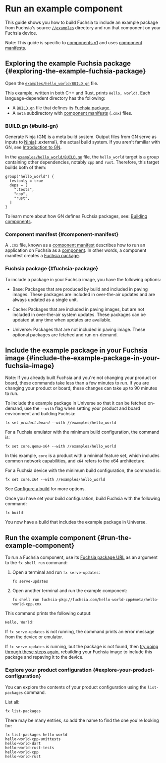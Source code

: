 # Run an example component

This guide shows you how to build Fuchsia to include an example package
from Fuchsia's source [`//examples`](/examples/)
directory and run that component on your Fuchsia device.

Note: This guide is specific to
[components v1](/docs/glossary/README.md#components-v1) and uses
[component manifests](/docs/concepts/components/v1/component_manifests.md).

## Exploring the example Fuchsia package {#exploring-the-example-fuchsia-package}

Open the [`examples/hello_world/BUILD.gn`](/examples/hello_world/BUILD.gn) file.

This example, written in both C++ and Rust, prints `Hello, world!`. Each
language-dependent directory has the following:

*  A [`BUILD.gn`](#build-gn) file that defines its [Fuchsia package](#fuchsia-package).
*  A `meta` subdirectory with [component manifests](#component-manifest) (`.cmx`) files.

### BUILD.gn {#build-gn}

Generate Ninja (GN) is a meta build system. Output files from GN serve as inputs to
[Ninja](https://ninja-build.org/){:.external}, the actual build system.
If you aren't familiar with GN, see
[Introduction to GN](/docs/concepts/build_system/intro.md).

In the [`examples/hello_world/BUILD.gn`](/examples/hello_world/BUILD.gn) file,
the `hello_world` target is a group containing other dependencies,
notably `cpp` and `rust`. Therefore, this target builds both of them:

```none
group("hello_world") {
  testonly = true
  deps = [
    ":tests",
    "cpp",
    "rust",
  ]
}
```

To learn more about how GN defines Fuchsia packages, see:
[Building components][building-components].

### Component manifest {#component-manifest}

A `.cmx` file, known as a
[component manifest](/docs/glossary/README.md#component-manifest) describes how to run
an application on Fuchsia as a [component](/docs/glossary/README.md#component). In
other words, a component manifest creates a [Fuchsia package](/docs/glossary/README.md#package).

### Fuchsia package {#fuchsia-package}

To include a package in your Fuchsia image, you have the following options:

*   Base: Packages that are produced by build and included in paving images.
    These packages are included in over-the-air updates and are always updated as a
    single unit.

*   Cache: Packages that are included in paving images, but are not included in
    over-the-air system updates. These packages can be updated at any time
    when updates are available.

*   Universe: Packages that are not included in paving image. These
    optional packages are fetched and run on-demand.


## Include the example package in your Fuchsia image {#include-the-example-package-in-your-fuchsia-image}

Note: If you already built Fuchsia and you're not changing your product or board, these commands
take less than a few minutes to run. If you are changing your product or board, these changes can
take up to 90 minutes to run.

To include the example package in Universe so that it can be fetched on-demand,
use the `--with` flag when setting your product and board environment and building Fuchsia:

<pre class="prettyprint">
<code class="devsite-terminal">fx set <var>product</var>.<var>board</var> --with //examples/hello_world</code>
</pre>

For a Fuchsia emulator with the minimum build configuration, the command is:

```posix-terminal
fx set core.qemu-x64 --with //examples/hello_world
```

In this example, `core` is a product with a minimal feature set, which includes
common network capabilities, and `x64` refers to the x64 architecture.

For a Fuchsia device with the minimum build configuration, the command is:

```posix-terminal
fx set core.x64 --with //examples/hello_world
```

See [Configure a build](/docs/development/build/fx.md#configure-a-build) for
more options.

Once you have set your build configuration, build Fuchsia with the following
command:

```posix-terminal
fx build
```

You now have a build that includes the example package in Universe.

## Run the example component {#run-the-example-component}

To run a Fuchsia component, use its
[Fuchsia package URL](/docs/glossary/README.md#fuchsia-pkg-url) as an argument
to the `fx shell run` command:

1.  Open a terminal and run `fx serve-updates`:

    ```posix-terminal
    fx serve-updates
    ```

1.  Open another terminal and run the example component:

    ```posix-terminal
    fx shell run fuchsia-pkg://fuchsia.com/hello-world-cpp#meta/hello-world-cpp.cmx
    ```

This command prints the following output:

```none
Hello, World!
```

If `fx serve-updates` is not running, the command prints an error message from
the device or emulator.

If `fx serve-updates` is running, but the package is not found,
then [try going through these steps again](#include-the-example-package-in-your-fuchsia-image),
rebuilding your Fuchsia image to include this package and repaving it to the device.

### Explore your product configuration {#explore-your-product-configuration}

You can explore the contents of your product configuration using the
`list-packages` command.

List all:

```posix-terminal
fx list-packages
```

There may be many entries, so add the name to find the one you're looking for:

```posix-terminal
fx list-packages hello-world
hello-world-cpp-unittests
hello-world-dart
hello-world-rust-tests
hello-world-cpp
hello-world-rust
```

[building-components]: /docs/development/components/build.md
